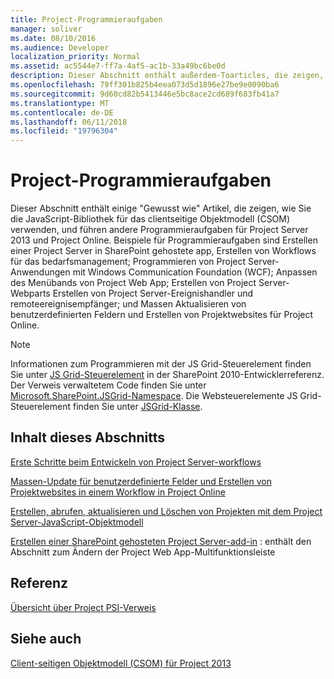 ```yaml
---
title: Project-Programmieraufgaben
manager: soliver
ms.date: 08/10/2016
ms.audience: Developer
localization_priority: Normal
ms.assetid: ac5544e7-ff7a-4af5-ac1b-33a49bc6be0d
description: Dieser Abschnitt enthält außerdem-Toarticles, die zeigen, wie Sie die JavaScript-Bibliothek für das clientseitige Objektmodell (CSOM) verwenden, und führen andere Programmieraufgaben für Project Server 2013 und Project Online. Beispiele für Programmieraufgaben sind Erstellen einer Project Server in SharePoint gehostete app, Erstellen von Workflows für das bedarfsmanagement; Programmieren von Project Server-Anwendungen mit Windows Communication Foundation (WCF); Anpassen des Menübands von Project Web App; Erstellen von Project Server-Webparts Erstellen von Project Server-Ereignishandler und remoteereignisempfänger; und Massen Aktualisieren von benutzerdefinierten Feldern und Erstellen von Projektwebsites für Project Online.
ms.openlocfilehash: 79ff301b825b4eea073d5d1896e27be9e0090ba6
ms.sourcegitcommit: 9d60cd82b5413446e5bc8ace2cd689f683fb41a7
ms.translationtype: MT
ms.contentlocale: de-DE
ms.lasthandoff: 06/11/2018
ms.locfileid: "19796304"
---
```

# <a name="project-programming-tasks"></a>Project-Programmieraufgaben

Dieser Abschnitt enthält einige "Gewusst wie" Artikel, die zeigen, wie Sie die JavaScript-Bibliothek für das clientseitige Objektmodell (CSOM) verwenden, und führen andere Programmieraufgaben für Project Server 2013 und Project Online. Beispiele für Programmieraufgaben sind Erstellen einer Project Server in SharePoint gehostete app, Erstellen von Workflows für das bedarfsmanagement; Programmieren von Project Server-Anwendungen mit Windows Communication Foundation (WCF); Anpassen des Menübands von Project Web App; Erstellen von Project Server-Webparts Erstellen von Project Server-Ereignishandler und remoteereignisempfänger; und Massen Aktualisieren von benutzerdefinierten Feldern und Erstellen von Projektwebsites für Project Online.
  
> [!NOTE]
> Informationen zum Programmieren mit der JS Grid-Steuerelement finden Sie unter [JS Grid-Steuerelement](http://msdn.microsoft.com/en-us/library/ee535898%28office.14%29.aspx) in der SharePoint 2010-Entwicklerreferenz. Der Verweis verwaltetem Code finden Sie unter [Microsoft.SharePoint.JSGrid-Namespace](http://msdn.microsoft.com/en-us/library/microsoft.sharepoint.jsgrid%28Office.15%29.aspx). Die Websteuerelemente JS Grid-Steuerelement finden Sie unter [JSGrid-Klasse](http://msdn.microsoft.com/en-us/library/microsoft.sharepoint.webcontrols.jsgrid%28Office.15%29.aspx). 
  
## <a name="in-this-section"></a>Inhalt dieses Abschnitts

[Erste Schritte beim Entwickeln von Project Server-workflows](getting-started-developing-project-server-workflows.md)
  
[Massen-Update für benutzerdefinierte Felder und Erstellen von Projektwebsites in einem Workflow in Project Online](bulk-update-custom-fields-and-create-project-sites-from-workflow-in-project.md)
  
[Erstellen, abrufen, aktualisieren und Löschen von Projekten mit dem Project Server-JavaScript-Objektmodell](create-retrieve-update-delete-projects-using-project-server-javascript.md)
  
[Erstellen einer SharePoint gehosteten Project Server-add-in](create-a-sharepoint-hosted-project-server-add-in.md) : enthält den Abschnitt zum Ändern der Project Web App-Multifunktionsleiste 
  
## <a name="reference"></a>Referenz

[Übersicht über Project PSI-Verweis](project-psi-reference-overview.md)
  
## <a name="see-also"></a>Siehe auch



[Client-seitigen Objektmodell (CSOM) für Project 2013](client-side-object-model-csom-for-project-2013.md)


